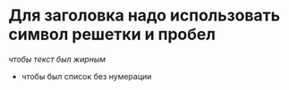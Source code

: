 # Для заголовка надо использовать символ решетки и пробел
*чтобы текст был жирным*
* чтобы был список без нумерации
